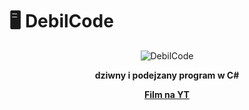 # 🖥️ DebilCode

<div align="center">

![DebilCode](https://img.shields.io/badge/🖥️%20DebilCode%20-ff6b6b?style=for-the-badge&labelColor=667eea)

**dziwny i podejzany program w C#**

**[Film na YT]()**
